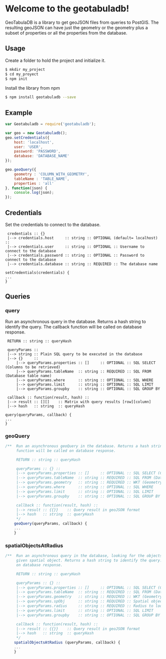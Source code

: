 # Welcome to the geotabuladb!
GeoTabulaDB is a library to get geoJSON files from queries to PostGIS. The resulting geoJSON can have just the geometry or the geometry plus a subset of properties or all the properties from the database.

## Usage
Create a folder to hold the project and initialize it.
```bash
$ mkdir my_project
$ cd my_proyect
$ npm init
```

Install the library from npm
```bash
$ npm install geotabuladb --save
```

## Example
```javascript
var Geotabuladb = require('geotabuladb');

var geo = new Geotabuladb();
geo.setCredentials({
    host: 'localhost',
    user: 'USER',
    password: 'PASSWORD',
    database: 'DATABASE_NAME'
});

geo.geoQuery({
	geometry : 'COLUMN_WITH_GEOMETRY',
	tableName : 'TABLE_NAME',
	properties : 'all'
}, function(json) {
	console.log(json);
});
```

## Credentials
Set the credentials to connect to the database.
```
 credentials :: {}
 |--> credentials.host     :: string :: OPTIONAL (default= localhost) ::
 |--> credentials.user     :: string :: OPTIONAL :: Username to connect to the database
 |--> credentials.password :: string :: OPTIONAL :: Password to connect to the database
 |--> credentials.database :: string :: REQUIRED :: The database name

setCredentials(credentials) {
...
}
```

## Queries
### query
Run an asynchronous query in the database. Returns a hash string to identify the query. The callback function will be called on database response.
```
 RETURN :: string :: queryHash

 queryParams ::
 |--> string :: Plain SQL query to be executed in the database
 |--> {}     ::
     |--> queryParams.properties :: []     :: OPTIONAL :: SQL SELECT (Columns to be retrieved)
     |--> queryParams.tableName  :: string :: REQUIRED :: SQL FROM (Database table name)
     |--> queryParams.where      :: string :: OPTIONAL :: SQL WHERE
     |--> queryParams.limit      :: string :: OPTIONAL :: SQL LIMIT
     |--> queryParams.groupby    :: string :: OPTIONAL :: SQL GROUP BY

 callback :: function(result, hash) ::
 |--> result :: [][]    :: Matrix with query results [row][column]
 |--> hash   :: string  :: queryHash

query(queryParams, callback) {
...
}
```

### geoQuery
```javascript
/**  Run an asynchronous geoQuery in the database. Returns a hash string to identify the geoQuery. The callback
     function will be called on database response.

     RETURN :: string :: queryHash

     queryParams :: {} ::
     |--> queryParams.properties :: []     :: OPTIONAL :: SQL SELECT (Columns to be retrieved)
     |--> queryParams.tableName  :: string :: REQUIRED :: SQL FROM (Database table name)
     |--> queryParams.geometry   :: string :: REQUIRED :: WKT (Geometry's column name)
     |--> queryParams.where      :: string :: OPTIONAL :: SQL WHERE
     |--> queryParams.limit      :: string :: OPTIONAL :: SQL LIMIT
     |--> queryParams.groupby    :: string :: OPTIONAL :: SQL GROUP BY

     callback :: function(result, hash) ::
     |--> result :: {{}}    :: Query result in geoJSON format
     |--> hash   :: string  :: queryHash
     */
    geoQuery(queryParams, callback) {
    ...
    }
```

### spatialObjectsAtRadius
```javascript
/**  Run an asynchronous query in the database, looking for the objects located at the specified radius from the
     given spatial object. Returns a hash string to identify the query. The callback function will be called
     on database response.

     RETURN :: string :: queryHash

     queryParams :: {} ::
     |--> queryParams.properties :: []     :: OPTIONAL :: SQL SELECT (Columns to be retrieved)
     |--> queryParams.tableName  :: string :: REQUIRED :: SQL FROM (Database table name)
     |--> queryParams.geometry   :: string :: REQUIRED :: WKT (Geometry's column name)
     |--> queryParams.spObj      :: string :: REQUIRED :: Spatial object geometry IN Extended Well-Known Text representation (EWKT)
     |--> queryParams.radius     :: string :: REQUIRED :: Radius to look at (in meters)
     |--> queryParams.limit      :: string :: OPTIONAL :: SQL LIMIT
     |--> queryParams.groupby    :: string :: OPTIONAL :: SQL GROUP BY

     callback :: function(result, hash) ::
     |--> result :: {{}}    :: Query result in geoJSON format
     |--> hash   :: string  :: queryHash
     */
    spatialObjectsAtRadius (queryParams, callback) {
    ...
    }
```